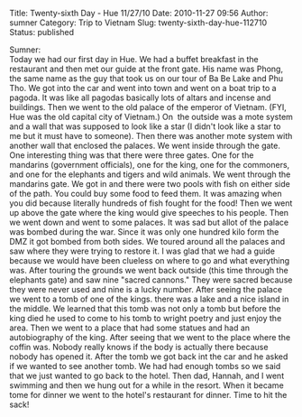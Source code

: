 Title: Twenty-sixth Day - Hue 11/27/10
Date: 2010-11-27 09:56
Author: sumner
Category: Trip to Vietnam
Slug: twenty-sixth-day-hue-112710
Status: published

Sumner:  
Today we had our first day in Hue. We had a buffet breakfast in the
restaurant and then met our guide at the front gate. His name was Phong,
the same name as the guy that took us on our tour of Ba Be Lake and Phu
Tho. We got into the car and went into town and went on a boat trip to a
pagoda. It was like all pagodas basically lots of altars and incense and
buildings. Then we went to the old palace of the emperor of Vietnam.
(FYI, Hue was the old capital city of Vietnam.) On  the outside was a
mote system and a wall that was supposed to look like a star (I didn't
look like a star to me but it must have to someone). Then there was
another mote system with another wall that enclosed the palaces. We went
inside through the gate. One interesting thing was that there were three
gates. One for the mandarins (government officials), one for the king,
one for the commoners, and one for the elephants and tigers and wild
animals. We went through the mandarins gate. We got in and there were
two pools with fish on either side of the path. You could buy some food
to feed them. It was amazing when you did because literally hundreds of
fish fought for the food! Then we went up above the gate where the king
would give speeches to his people. Then we went down and went to some
palaces. It was sad but allot of the palace was bombed during the war.
Since it was only one hundred kilo form the DMZ it got bombed from both
sides. We toured around all the palaces and saw where they were trying
to restore it. I was glad that we had a guide because we would have been
clueless on where to go and what everything was. After touring the
grounds we went back outside (this time through the elephants gate) and
saw nine "sacred cannons." They were sacred because they were never used
and nine is a lucky number. After seeing the palace we went to a tomb of
one of the kings. there was a lake and a nice island in the middle. We
learned that this tomb was not only a tomb but before the king died he
used to come to his tomb to wright poetry and just enjoy the area. Then
we went to a place that had some statues and had an autobiography of the
king. After seeing that we went to the place where the coffin was.
Nobody really knows if the body is actually there because nobody has
opened it. After the tomb we got back int the car and he asked if we
wanted to see another tomb. We had had enough tombs so we said that we
just wanted to go back to the hotel. Then dad, Hannah, and I went
swimming and then we hung out for a while in the resort. When it became
tome for dinner we went to the hotel's restaurant for dinner. Time to
hit the sack!
